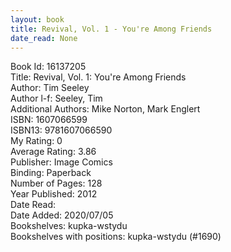 ```yaml
---
layout: book
title: Revival, Vol. 1 - You're Among Friends
date_read: None
---
```


Book Id: 16137205<br />
Title: Revival, Vol. 1: You're Among Friends<br />
Author: Tim Seeley<br />
Author l-f: Seeley, Tim<br />
Additional Authors: Mike Norton, Mark Englert<br />
ISBN: 1607066599<br />
ISBN13: 9781607066590<br />
My Rating: 0<br />
Average Rating: 3.86<br />
Publisher: Image Comics<br />
Binding: Paperback<br />
Number of Pages: 128<br />
Year Published: 2012<br />
Date Read: <br />
Date Added: 2020/07/05<br />
Bookshelves: kupka-wstydu<br />
Bookshelves with positions: kupka-wstydu (#1690)<br />

